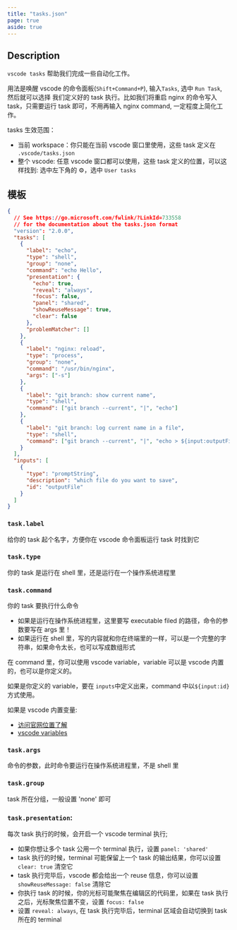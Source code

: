 ```yaml
---
title: "tasks.json"
page: true
aside: true
---
```


## Description

`vscode tasks` 帮助我们完成一些自动化工作。

用法是唤醒 vscode 的命令面板(`Shift+Command+P`), 输入`Tasks`, 选中 `Run Task`, 然后就可以选择
我们定义好的 task 执行。比如我们将重启 nginx 的命令写入 task，只需要运行 task 即可，不用再输入 nginx command,
一定程度上简化工作。

tasks 生效范围：

- 当前 workspace：你只能在当前 vscode 窗口里使用，这些 task 定义在 `.vscode/tasks.json`
- 整个 vscode: 任意 vscode 窗口都可以使用，这些 task 定义的位置，可以这样找到: 选中左下角的 ⚙️，选中 `User tasks`

## 模板

```json
{
  // See https://go.microsoft.com/fwlink/?LinkId=733558
  // for the documentation about the tasks.json format
  "version": "2.0.0",
  "tasks": [
    {
      "label": "echo",
      "type": "shell",
      "group": "none",
      "command": "echo Hello",
      "presentation": {
        "echo": true,
        "reveal": "always",
        "focus": false,
        "panel": "shared",
        "showReuseMessage": true,
        "clear": false
      },
      "problemMatcher": []
    },
    {
      "label": "nginx: reload",
      "type": "process",
      "group": "none",
      "command": "/usr/bin/nginx",
      "args": ["-s"]
    },
    {
      "label": "git branch: show current name",
      "type": "shell",
      "command": ["git branch --current", "|", "echo"]
    },
    {
      "label": "git branch: log current name in a file",
      "type": "shell",
      "command": ["git branch --current", "|", "echo > ${input:outputFile}"]
    }
  ],
  "inputs": [
    {
      "type": "promptString",
      "description": "which file do you want to save",
      "id": "outputFile"
    }
  ]
}
```

### `task.label`

给你的 task 起个名字，方便你在 vscode 命令面板运行 task 时找到它

### `task.type`

你的 task 是运行在 shell 里，还是运行在一个操作系统进程里

### `task.command`

你的 task 要执行什么命令

- 如果是运行在操作系统进程里，这里要写 executable filed 的路径，命令的参数要写在 args 里！
- 如果运行在 shell 里，写的内容就和你在终端里的一样，可以是一个完整的字符串，如果命令太长，也可以写成数组形式

在 command 里，你可以使用 vscode variable，variable 可以是 vscode 内置的，也可以是你定义的。

如果是你定义的 variable，要在 `inputs`中定义出来，command 中以`${input:id}`方式使用。

如果是 vscode 内置变量:

- [访问官网位置了解](https://code.visualstudio.com/docs/editor/variables-reference)
- [vscode variables](/tool/vscode-variables)

### `task.args`

命令的参数，此时命令要运行在操作系统进程里，不是 shell 里

### `task.group`

task 所在分组，一般设置 'none' 即可

### `task.presentation`:

每次 task 执行的时候，会开启一个 vscode terminal 执行;

- 如果你想让多个 task 公用一个 terminal 执行，设置 `panel: 'shared'`
- task 执行的时候，terminal 可能保留上一个 task 的输出结果，你可以设置 `clear: true` 清空它
- task 执行完毕后，vscode 都会给出一个 reuse 信息，你可以设置 `showReuseMessage: false` 清除它
- 你执行 task 的时候，你的光标可能聚焦在编辑区的代码里，如果在 task 执行之后，光标聚焦位置不变，设置 `focus: false`
- 设置 `reveal: always`, 在 task 执行完毕后，terminal 区域会自动切换到 task 所在的 terminal

<Giscus />
